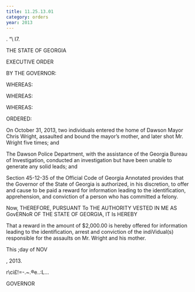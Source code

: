 ```yaml
---
title: 11.25.13.01
category: orders
year: 2013
---
```

 

.
“\ I7.

THE STATE OF GEORGIA

EXECUTIVE ORDER

BY THE GOVERNOR:

WHEREAS:

WHEREAS:

WHEREAS:

ORDERED:

On October 31, 2013, two individuals entered the home of
Dawson Mayor Chris Wright, assaulted and bound the
mayor’s mother, and later shot Mr. Wright five times; and

The Dawson Police Department, with the assistance of the
Georgia Bureau of Investigation, conducted an investigation
but have been unable to generate any solid leads; and

Section 45-12-35 of the Official Code of Georgia Annotated
provides that the Governor of the State of Georgia is
authorized, in his discretion, to offer and cause to be paid a
reward for information leading to the identification,
apprehension, and conviction of a person who has
committed a felony.

Now, THEREFORE, PURSUANT To THE AUTHORITY VESTED
IN ME AS GovERNoR OF THE STATE OF GEORGIA, IT Is
HEREBY

That a reward in the amount of $2,000.00 is hereby offered
for information leading to the identification, arrest and
conviction of the indiVidual(s) responsible for the assaults on
Mr. Wright and his mother.

This ;day of NOV

, 2013.

r\ci£!=-.~.®e..:L...

GOVERNOR

